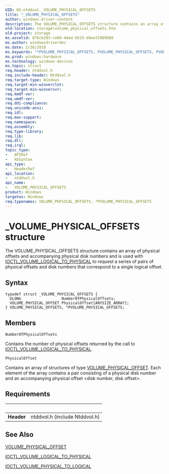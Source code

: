 ```yaml
---
UID: NS:ntddvol._VOLUME_PHYSICAL_OFFSETS
title: "_VOLUME_PHYSICAL_OFFSETS"
author: windows-driver-content
description: The VOLUME_PHYSICAL_OFFSETS structure contains an array of physical offsets and accompanying physical disk numbers and is used with IOCTL_VOLUME_LOGICAL_TO_PHYSICAL to request a series of pairs of physical offsets and disk numbers that correspond to a single logical offset.
old-location: storage\volume_physical_offsets.htm
old-project: storage
ms.assetid: 876cb283-ce0d-44ed-b515-d4ee31089b88
ms.author: windowsdriverdev
ms.date: 2/26/2018
ms.keywords: "*PVOLUME_PHYSICAL_OFFSETS, PVOLUME_PHYSICAL_OFFSETS, PVOLUME_PHYSICAL_OFFSETS structure pointer [Storage Devices], VOLUME_PHYSICAL_OFFSETS, VOLUME_PHYSICAL_OFFSETS structure [Storage Devices], _VOLUME_PHYSICAL_OFFSETS, ntddvol/PVOLUME_PHYSICAL_OFFSETS, ntddvol/VOLUME_PHYSICAL_OFFSETS, storage.volume_physical_offsets, structs-volumemgr_f5ee82b1-a42a-47aa-a3fd-116eeb3b441b.xml"
ms.prod: windows-hardware
ms.technology: windows-devices
ms.topic: struct
req.header: ntddvol.h
req.include-header: Ntddvol.h
req.target-type: Windows
req.target-min-winverclnt: 
req.target-min-winversvr: 
req.kmdf-ver: 
req.umdf-ver: 
req.ddi-compliance: 
req.unicode-ansi: 
req.idl: 
req.max-support: 
req.namespace: 
req.assembly: 
req.type-library: 
req.lib: 
req.dll: 
req.irql: 
topic_type:
-	APIRef
-	kbSyntax
api_type:
-	HeaderDef
api_location:
-	ntddvol.h
api_name:
-	VOLUME_PHYSICAL_OFFSETS
product: Windows
targetos: Windows
req.typenames: VOLUME_PHYSICAL_OFFSETS, *PVOLUME_PHYSICAL_OFFSETS
---
```


# _VOLUME_PHYSICAL_OFFSETS structure
The VOLUME_PHYSICAL_OFFSETS structure contains an array of physical offsets and accompanying physical disk numbers and is used with <a href="..\ntddvol\ni-ntddvol-ioctl_volume_logical_to_physical.md">IOCTL_VOLUME_LOGICAL_TO_PHYSICAL</a> to request a series of pairs of physical offsets and disk numbers that correspond to a single logical offset.

## Syntax
````
typedef struct _VOLUME_PHYSICAL_OFFSETS {
  ULONG                  NumberOfPhysicalOffsets;
  VOLUME_PHYSICAL_OFFSET PhysicalOffset[ANYSIZE_ARRAY];
} VOLUME_PHYSICAL_OFFSETS, *PVOLUME_PHYSICAL_OFFSETS;
````

## Members


`NumberOfPhysicalOffsets`

Contains the number of physical offsets returned by the call to <a href="..\ntddvol\ni-ntddvol-ioctl_volume_logical_to_physical.md">IOCTL_VOLUME_LOGICAL_TO_PHYSICAL</a>.

`PhysicalOffset`

Contains an array of structures of type <a href="..\ntddvol\ns-ntddvol-_volume_physical_offset.md">VOLUME_PHYSICAL_OFFSET</a>. Each element of the array contains a pair consisting of a physical disk number and an accompanying physical offset &lt;disk number, disk offset&gt;.


## Requirements
| &nbsp; | &nbsp; |
| ---- |:---- |
| **Header** | ntddvol.h (include Ntddvol.h) |

## See Also

<a href="..\ntddvol\ns-ntddvol-_volume_physical_offset.md">VOLUME_PHYSICAL_OFFSET</a>



<a href="..\ntddvol\ni-ntddvol-ioctl_volume_logical_to_physical.md">IOCTL_VOLUME_LOGICAL_TO_PHYSICAL</a>



<a href="..\ntddvol\ni-ntddvol-ioctl_volume_physical_to_logical.md">IOCTL_VOLUME_PHYSICAL_TO_LOGICAL</a>